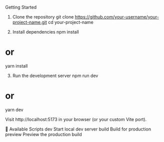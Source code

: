 Getting Started
1. Clone the repository
  git clone https://github.com/your-username/your-project-name.git
  cd your-project-name

2. Install dependencies
  npm install
  # or
  yarn install

3. Run the development server
  npm run dev
  # or
  yarn dev
  
Visit http://localhost:5173 in your browser (or your custom Vite port).

🔧 Available Scripts
dev	    Start local dev server
build	  Build for production
preview	Preview the production build
